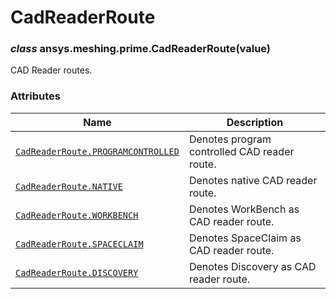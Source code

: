 # CadReaderRoute

<a id="ansys.meshing.prime.CadReaderRoute"></a>

### *class* ansys.meshing.prime.CadReaderRoute(value)

CAD Reader routes.

<!-- !! processed by numpydoc !! -->

### Attributes

| Name | Description |
|------------------------------------------------------------------------------------------------------------------------------------------------------|------------------------------------------------|
| [`CadReaderRoute.PROGRAMCONTROLLED`](ansys.meshing.prime.CadReaderRoute.PROGRAMCONTROLLED.md#ansys.meshing.prime.CadReaderRoute.PROGRAMCONTROLLED)   | Denotes program controlled CAD reader route.   |
| [`CadReaderRoute.NATIVE`](ansys.meshing.prime.CadReaderRoute.NATIVE.md#ansys.meshing.prime.CadReaderRoute.NATIVE)                                    | Denotes native CAD reader route.               |
| [`CadReaderRoute.WORKBENCH`](ansys.meshing.prime.CadReaderRoute.WORKBENCH.md#ansys.meshing.prime.CadReaderRoute.WORKBENCH)                           | Denotes WorkBench as CAD reader route.         |
| [`CadReaderRoute.SPACECLAIM`](ansys.meshing.prime.CadReaderRoute.SPACECLAIM.md#ansys.meshing.prime.CadReaderRoute.SPACECLAIM)                        | Denotes SpaceClaim as CAD reader route.        |
| [`CadReaderRoute.DISCOVERY`](ansys.meshing.prime.CadReaderRoute.DISCOVERY.md#ansys.meshing.prime.CadReaderRoute.DISCOVERY)                           | Denotes Discovery as CAD reader route.         |
<!-- vale on -->